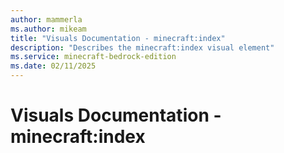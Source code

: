 ```yaml
---
author: mammerla
ms.author: mikeam
title: "Visuals Documentation - minecraft:index"
description: "Describes the minecraft:index visual element"
ms.service: minecraft-bedrock-edition
ms.date: 02/11/2025 
---
```


# Visuals Documentation - minecraft:index
